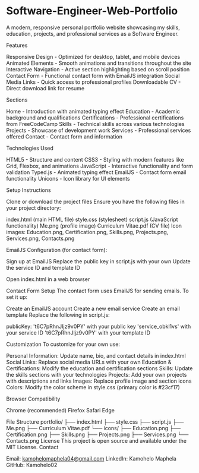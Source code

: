 # Software-Engineer-Web-Portfolio
A modern, responsive personal portfolio website showcasing my skills, education, projects, and professional services as a Software Engineer.

Features

Responsive Design - Optimized for desktop, tablet, and mobile devices
Animated Elements - Smooth animations and transitions throughout the site
Interactive Navigation - Active section highlighting based on scroll position
Contact Form - Functional contact form with EmailJS integration
Social Media Links - Quick access to professional profiles
Downloadable CV - Direct download link for resume

Sections

Home - Introduction with animated typing effect
Education - Academic background and qualifications
Certifications - Professional certifications from FreeCodeCamp
Skills - Technical skills across various technologies
Projects - Showcase of development work
Services - Professional services offered
Contact - Contact form and information

Technologies Used

HTML5 - Structure and content
CSS3 - Styling with modern features like Grid, Flexbox, and animations
JavaScript - Interactive functionality and form validation
Typed.js - Animated typing effect
EmailJS - Contact form email functionality
Unicons - Icon library for UI elements

Setup Instructions

Clone or download the project files
Ensure you have the following files in your project directory:

index.html (main HTML file)
style.css (stylesheet)
script.js (JavaScript functionality)
Me.png (profile image)
Curriculum Vitae.pdf (CV file)
Icon images: Education.png, Certification.png, Skills.png, Projects.png, Services.png, Contacts.png


EmailJS Configuration (for contact form):

Sign up at EmailJS
Replace the public key in script.js with your own
Update the service ID and template ID


Open index.html in a web browser

Contact Form Setup
The contact form uses EmailJS for sending emails. To set it up:

Create an EmailJS account
Create a new email service
Create an email template
Replace the following in script.js:

publicKey: 't6C7pRhnJIjz9v0PY' with your public key
'service_obkl1vs' with your service ID
't6C7pRhnJIjz9v0PY' with your template ID



Customization
To customize for your own use:

Personal Information: Update name, bio, and contact details in index.html
Social Links: Replace social media URLs with your own
Education & Certifications: Modify the education and certification sections
Skills: Update the skills sections with your technologies
Projects: Add your own projects with descriptions and links
Images: Replace profile image and section icons
Colors: Modify the color scheme in style.css (primary color is #23cf17)

Browser Compatibility

Chrome (recommended)
Firefox
Safari
Edge

File Structure
portfolio/
├── index.html
├── style.css
├── script.js
├── Me.png
├── Curriculum Vitae.pdf
└── icons/
    ├── Education.png
    ├── Certification.png
    ├── Skills.png
    ├── Projects.png
    ├── Services.png
    └── Contacts.png
License
This project is open source and available under the MIT License.
Contact

Email: kamohelomaphela04@gmail.com
LinkedIn: Kamohelo Maphela
GitHub: Kamohelo02

